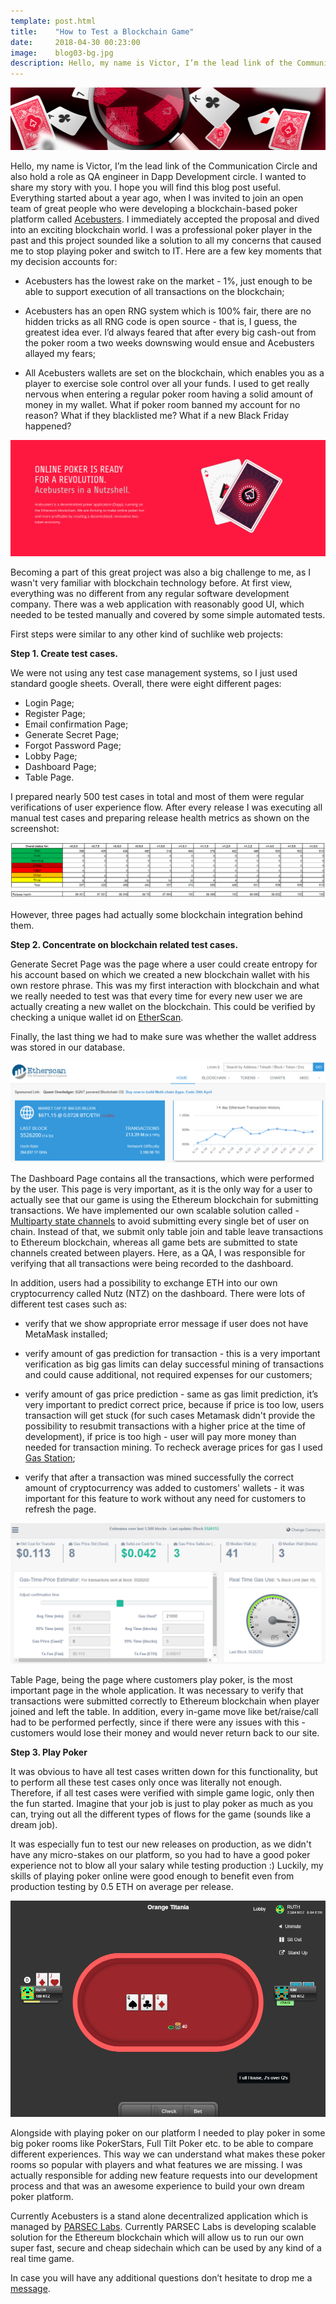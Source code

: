 ```yaml
---
template: post.html
title:    "How to Test a Blockchain Game"
date:     2018-04-30 00:23:00
image:    blog03-bg.jpg
description: Hello, my name is Victor, I’m the lead link of the Communication Circle and also hold a role as QA engineer in Dapp Development circle. I wanted to share my story with you.
---
```


<img src="/img/blog/blog03-banner.jpg">

Hello, my name is Victor, I’m the lead link of the Communication Circle and also hold a role as QA engineer in Dapp Development circle. I wanted to share my story with you. I hope you will find this blog post useful. Everything started about a year ago, when I was invited to join an open team of great people who were developing a blockchain-based poker platform called <a href="https://dapp.acebusters.com/lobby">Acebusters</a>. I immediately accepted the proposal and dived into an exciting blockchain world. I was a professional poker player in the past and this project sounded like a solution to all my concerns that caused me to stop playing poker and switch to IT. Here are a few key moments that my decision accounts for:

- Acebusters has the lowest rake on the market - 1%, just enough to be able to support execution of all transactions on the blockchain;

- Acebusters has an open RNG system which is 100% fair, there are no hidden tricks as all RNG code is open source - that is, I guess, the greatest idea ever. I’d always feared that after every big cash-out from the poker room a two weeks downswing would ensue and Acebusters allayed my fears;

- All Acebusters wallets are set on the blockchain, which enables you as a player to exercise sole control over all your funds. I used to get really nervous when entering a regular poker room having a solid amount of money in my wallet. What if poker room banned my account for no reason? What if they blacklisted me? What if a new Black Friday happened?

<img src="/img/blog/blog03-01.jpg">

Becoming a part of this great project was also a big challenge to me, as I wasn't very familiar with blockchain technology before. At first view, everything was no different from any regular software development company. There was a web application with reasonably good UI, which needed to be tested manually and covered by some simple automated tests.

First steps were similar to any other kind of suchlike web projects:

<b>Step 1. Create test cases.</b>

We were not using any test case management systems, so I just used standard google sheets. Overall, there were eight different pages:

- Login Page;
- Register Page;
- Email confirmation Page;
- Generate Secret Page;
- Forgot Password Page;
- Lobby Page;
- Dashboard Page;
- Table Page.

I prepared nearly 500 test cases in total and most of them were regular verifications of user experience flow. After every release I was executing all manual test cases and preparing release health metrics as shown on the screenshot:

<img src="/img/blog/blog03-02.png">

However, three pages had actually some blockchain integration behind them.

<b>Step 2. Concentrate on blockchain related test cases.</b>

Generate Secret Page was the page where a user could create entropy for his account based on which we created a new blockchain wallet with his own restore phrase. This was my first interaction with blockchain and what we really needed to test was that every time for every new user we are actually creating a new wallet on the blockchain. This could be verified by checking a unique wallet id on <a href="https://etherscan.io/">EtherScan</a>.

Finally, the last thing we had to make sure was whether the wallet address was stored in our database.

<img src="/img/blog/blog03-03.png">

The Dashboard Page contains all the transactions, which were performed by the user. This page is very important, as it is the only way for a user to actually see that our game is using the Ethereum blockchain for submitting transactions. We have implemented our own scalable solution called - <a href="https://www.acebusters.com/files/acebusters_yellowpaper.pdf">Multiparty state channels</a> to avoid submitting every single bet of user on chain. Instead of that, we submit only table join and table leave transactions to Ethereum blockchain, whereas all game bets are submitted to state channels created between players. Here, as a QA, I was responsible for verifying that all transactions were being recorded to the dashboard.

In addition, users had a possibility to exchange ETH into our own cryptocurrency called Nutz (NTZ) on the dashboard. There were lots of different test cases such as:

- verify that we show appropriate error message if user does not have MetaMask installed;

- verify amount of gas prediction for transaction - this is a very important verification as big gas limits can delay successful mining of transactions and could cause additional, not required expenses for our customers;

- verify amount of gas price prediction - same as gas limit prediction, it’s very important to predict correct price, because if price is too low, users transaction will get stuck (for such cases Metamask didn't provide the possibility to resubmit transactions with a higher price at the time of development), if price is too high - user will pay more money than needed for transaction mining. To recheck average prices for gas I used <a href="https://ethgasstation.info/">Gas Station</a>;

- verify that after a transaction was mined successfully the correct amount of cryptocurrency was added to customers' wallets - it was important for this feature to work without any need for customers to refresh the page.

<img src="/img/blog/blog03-04.png">

Table Page, being the page where customers play poker, is the most important page in the whole application. It was necessary to verify that transactions were submitted correctly to Ethereum blockchain when player joined and left the table. In addition, every in-game move like bet/raise/call had to be performed perfectly, since if there were any issues with this - customers would lose their money and would never return back to our site.

<b>Step 3. Play Poker</b>

It was obvious to have all test cases written down for this functionality, but to perform all these test cases only once was literally not enough. Therefore, if all test cases were verified with simple game logic, only then the fun started. Imagine that your job is just to play poker as much as you can, trying out all the different types of flows for the game (sounds like a dream job).

It was especially fun to test our new releases on production, as we didn't have any micro-stakes on our platform, so you had to have a good poker experience not to blow all your salary while testing production :) Luckily, my skills of playing poker online were good enough to benefit even from production testing by 0.5 ETH on average per release.

<img src="/img/blog/blog03-05.png">

Alongside with playing poker on our platform I needed to play poker in some big poker rooms like PokerStars, Full Tilt Poker etc. to be able to compare different experiences. This way we can understand what makes these poker rooms so popular with players and what features we are missing. I was actually responsible for adding new feature requests into our development process and that was an awesome experience to build your own dream poker platform.

Currently Acebusters is a stand alone decentralized application which is managed by <a href="https://www.parseclabs.org/">PARSEC Labs</a>. Currently PARSEC Labs is developing scalable solution for the Ethereum blockchain which will allow us to run our own super fast, secure and cheap sidechain which can be used by any kind of a real time game.

In case you will have any additional questions don’t hesitate to drop me a <a href="mailto:victor@parseclabs.org">message</a>.

